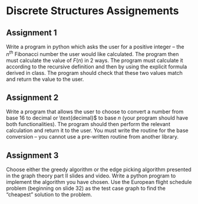# Discrete Structures Assignements

## Assignment 1

Write a program in python which asks the user for a positive integer – the $n^{th}$ Fibonacci number the user would like calculated. The program then must calculate the value of $F(n)$ in 2 ways. The program must calculate it according to the recursive definition and then by using the explicit formula derived in class. The program should check that these two values match and return the value to the user.

## Assignment 2

Write a program that allows the user to choose to convert a number from $\text{base }16$ to $\text{decimal}$ or \text{decimal}$ to $\text{base }n$ (your program should have both functionalities). The program should then perform the relevant calculation and return it to the user. You must write the routine for the base conversion – you cannot use a pre-written routine from another library.

## Assignment 3

Choose either the greedy algorithm or the edge picking algorithm presented in the graph theory part II slides and video. Write a python program to implement the algorithm you have chosen. Use the European flight schedule problem (beginning on slide 32) as the test case graph to find the “cheapest” solution to the problem.
